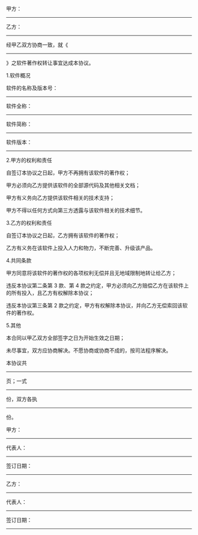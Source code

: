 
 



甲方：
______________________





乙方：
______________________





经甲乙双方协商一致，就《
______________________
》之软件著作权转让事宜达成本协议。




1.软件概况




软件的名称及版本号：
______________________





软件全称：
______________________





软件简称：
______________________





软件版本：
______________________





2.甲方的权利和责任




自签订本协议之日起，甲方不再拥有该软件的著作权；




甲方必须向乙方提供该软件的全部源代码及其他相关文档；




甲方有义务向乙方提供该软件相关的技术支持；




甲方不得以任何方式向第三方透露与该软件相关的技术细节。




3.乙方的权利和责任




自签订本协议之日起，乙方拥有该软件的著作权；




乙方有义务在该软件上投入人力和物力，不断完善、升级该产品。




4.共同条款




甲方同意将该软件的著作权的各项权利无偿并且无地域限制地转让给乙方；




违反本协议第二条第
3
款、第
4
款之约定，甲方必须向乙方赔偿乙方在该软件上的所有投入，且乙方有权解除本协议；




违反本协议第三条第
2
款之约定，甲方有权解除本协议，并向乙方无偿索回该软件的著作权。




5.其他




本合同以甲乙双方全部签字之日为开始生效之日期；




未尽事宜，双方应协商解决。不愿协商或协商不成的，按司法程序解决。




本协议共

_____

页；一式

_____





份，双方各执

_____

份。




甲方：
_________________





代表人：
_______________





签订日期：
_____________





乙方：
_________________





代表人：
_______________





签订日期：
_____________


 


 

 
 
 
 
 
  


  
 

  


  


  
 
 
 
 

